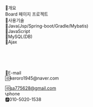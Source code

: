 📝개요<br>
Board 페이지 프로젝트 <br>
🧾사용기술<br>
🔲Java(Jsp/Spring-boot/Gradle/Mybatis)<br>
🔳JavaScript<br>
🔲MySQL(DB)<br>
🔳Ajax<br>
<br><br><br>




<br>
📧E-mail<br>
🆔keroro1945@naver.com<br>

🆔sa775628@gmail.com<br>
📞phone<br>
🅿010-5020-1538<br>

